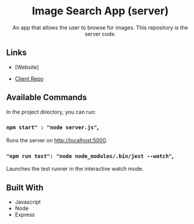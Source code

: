 <h1 align="center">Image Search App (server)</h1>

<p align="center">An app that allows the user to browse for images. This repository is the server code.</p>

## Links

- [Website]

- [Client Repo](https://github.com/cyoung-sudo/image-search-app-client)

## Available Commands

In the project directory, you can run:

### `npm start" : "node server.js"`,

Runs the server on [http://localhost:5000](http://localhost:5000).

### `"npm run test": "node node_modules/.bin/jest --watch"`,

Launches the test runner in the interactive watch mode.

## Built With

- Javascript
- Node
- Express